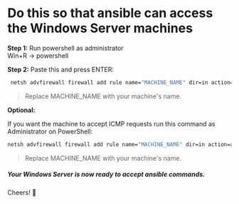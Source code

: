 # Do this so that ansible can access the Windows Server machines

**Step 1:** Run powershell as administrator \
Win+R -> powershell

**Step 2:** Paste this and press ENTER: 

```bash
 netsh advfirewall firewall add rule name="MACHINE_NAME" dir=in action=allow protocol=TCP localport=5985
````
>  Replace MACHINE_NAME with your machine's name.

**Optional:**  

If you want the machine to accept ICMP requests run this command as Administrator on PowerShell:

```Bash
netsh advfirewall firewall add rule name="MACHINE_NAME" dir=in action=allow protocol=TCP localport=5985
````

> Replace MACHINE_NAME with your machine's name.


##### Your Windows Server is now ready to accept ansible commands.

Cheers! :raised_hands: